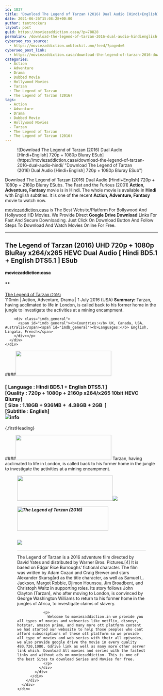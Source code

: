 ```yaml
---
id: 1837
title: 'Download The Legend of Tarzan (2016) Dual Audio [Hindi+English] 720p + 1080p Bluray ESub'
date: 2021-06-26T15:08:28+00:00
author: tentrockers
layout: post
guid: https://moviezaddiction.casa/?p=78828
permalink: /download-the-legend-of-tarzan-2016-dual-audio-hindienglish-720p-1080p-bluray-esub/
cyberseo_rss_source:
  - https://moviezaddiction.unblockit.uno/feed/?paged=6
cyberseo_post_link:
  - https://moviezaddiction.casa/download-the-legend-of-tarzan-2016-dual-audio-hindi/
categories:
  - Action
  - Adventure
  - Drama
  - Dubbed Movie
  - Hollywood Movies
  - Tarzan
  - The Legend of Tarzan
  - The Legend of Tarzan (2016)
tags:
  - Action
  - Adventure
  - Drama
  - Dubbed Movie
  - Hollywood Movies
  - Tarzan
  - The Legend of Tarzan
  - The Legend of Tarzan (2016)
---
```

<figure class="entry-thumbnail">![Download The Legend of Tarzan (2016) Dual Audio [Hindi+English] 720p + 1080p Bluray ESub](https://moviezaddiction.casa/download-the-legend-of-tarzan-2016-dual-audio-hindi/ "Download The Legend of Tarzan (2016) Dual Audio [Hindi+English] 720p + 1080p Bluray ESub")  
</figure> 

Download The Legend of Tarzan (2016) Dual Audio [Hindi+English] 720p + 1080p + 2160p Bluray ESubs. The Fast and the Furious (2001) **Action, Adventure, Fantasy** movie is in Hindi. The whole movie is available in **Hindi** with English subtitles. It is one of the recent **Action, Adventure, Fantasy** movie to watch now.

[moviezaddiction.casa](https://moviezaddiction.casa) is The Best Website/Platform For Bollywood And Hollywood HD Movies. We Provide Direct **Google Drive Download** Links For Fast And Secure Downloading. Just Click On Download Button And Follow Steps To Download And Watch Movies Online For Free.

* * *

## <span>The Legend of Tarzan (2016) UHD 720p + 1080p BluRay x264/x265 HEVC Dual Audio [ Hindi BD5.1 + English DTS5.1 ] ESub</span>

#### <span>~~moviezaddiction.casa~~</span>

#### **</p> 

<div class="imdb_container">
  <div>
    <div class="imdb_dark">
      <div class="imdb_right">
        <span id="movie_title"><a href="https://www.imdb.com/title/tt0918940" target="_blank" rel="noopener">The Legend of Tarzan<small> (2016)</small></a></span><br /> <span id="genres">110min | Action, Adventure, Drama | 1 July 2016 (USA)</span> <span id="summary"><b>Summary: </b>Tarzan, having acclimated to life in London, is called back to his former home in the jungle to investigate the activities at a mining encampment.</span></p> 
        
        <div class="imdb_general">
          <span id="imdb_general"><b>Countries:</b> UK, Canada, USA, Australia</span><span id="imdb_general"><b>Languages:</b> English, Lingala, French</span>
        </div></p>
      </div>
    </div>
  </div>
</div>

</b></h4> 

####<img loading="lazy" class="aligncenter" src="https:///moviezaddiction.casa/wp-content/uploads/2018/02/Media-Info.png?zoom=0.8099999785423279&resize=315%2C83&ssl=1" srcset="https://moviezaddiction.casa//wp-content/uploads/2018/02/Media-Info.png?zoom=0.8999999761581421&resize=315%2C83&ssl=1" width="315" height="83" /> 

### <span><span><strong>[ Language : Hindi BD5.1 + English DTS5.1</strong>&nbsp;]</span><br /><span>[Quality : 720p + 1080p + 2160p x264/x265 10bit HEVC&nbsp; Bluray]</span><br /><span>[ Size : 1.18GB + 936MB +&nbsp; 4.38GB + 2GB&nbsp; ]</span><br /><span>[Subtitle : English]<br /></span></span><img src="https://i.imgur.com/AusysgD.png" alt="info" usemap="#workmap" /> </p> 

<map name="workmap">
  <area alt="imdb" coords="0,0,80,40" shape="rect" href="https://www.imdb.com/title/tt0918940/" target="_blank" />
  
  <area alt="youtube" coords="100,0,180,40" shape="rect" href="https://www.youtube.com/watch?v=Aj7ty6sViiU" target="_blank" />
</map> {.firstHeading}

####<img loading="lazy" class="aligncenter" src="https://moviezaddiction.casa//wp-content/uploads/2018/02/Plot.jpeg?zoom=0.8099999785423279&resize=315%2C83&ssl=1" srcset="https://moviezaddiction.casa//wp-content/uploads/2018/02/Plot.jpeg?zoom=0.8999999761581421&resize=315%2C83&ssl=1" width="315" height="83" /> <span>Tarzan, having acclimated to life in London, is called back to his former home in the jungle to investigate the activities at a mining encampment.</span>

<div class="wp-block-image">
  <figure class="aligncenter is-resized"><img loading="lazy" class="aligncenter" src="https://i1.wp.com/moviezaddiction.casa/wp-content/uploads/2018/02/Screenshots-Button.png?zoom=0.8099999785423279&resize=315%2C83&ssl=1" srcset="https://moviezaddiction.casa//wp-content/uploads/2018/02/Screenshots-Button.png?zoom=0.8999999761581421&resize=315%2C83&ssl=1" width="315" height="83" /><img src="https://1.bp.blogspot.com/-cOBmgUUgASQ/YNdAchPrr3I/AAAAAAAAEVM/Mm89YjhagygY64U1aVgCyIorXGIpli-OACLcBGAsYHQ/s16000/The%2BLegend%2Bof%2BTarzan%2B%25282016%2529%2BUHD%2B1080p%2BBluray%2Bx264%2BDual%2BAudio%2B%255B%2BHindi%2BBD5.1%2B%252B%2BEnglish%2BDTS5.1%2B%255D%2BESub%2B4.38GB%2B%255Bwww.MoviezAddiction.casa%255D_s.jpg" /></p> 
  
  <h4 class="summary_text">
    <em><img loading="lazy" class="aligncenter" src="https://i2.wp.com/moviezaddiction.casa/wp-content/uploads/2018/02/Download-Button-1.png?zoom=0.8099999785423279&resize=300%2C80&ssl=1" srcset="https://i2.wp.com/moviezaddiction.casa/wp-content/uploads/2018/02/Download-Button-1.png?zoom=0.8999999761581421&resize=300%2C80&ssl=1" alt="The Legend of Tarzan (2016)" width="300" height="80" /></em>
  </h4>
  
  <h2>
    <img class="aligncenter" src="https://i.imgur.com/Ds7bb.gif" />
  </h2>
  
  <hr />
  
  <div class="mod" data-md="50" data-hveid="250" data-ved="0ahUKEwi-7dnvqo7WAhXLsFQKHTILBKEQkCkI-gEoAzAn">
    <div class="_cgc kno-fb-ctx" data-hveid="251" data-ved="0ahUKEwi-7dnvqo7WAhXLsFQKHTILBKEQziAI-wEoADAn">
      <div class="r-iH9cFH0n0MiE">
        <div class="mod" data-md="50" data-hveid="228" data-ved="0ahUKEwjniJq86tTWAhULK48KHU9mChkQkCkI5AEoBDAh">
          <div class="_cgc kno-fb-ctx" data-hveid="229" data-ved="0ahUKEwjniJq86tTWAhULK48KHU9mChkQziAI5QEoADAh">
            <div class="r-iwKCMzMr_HBQ">
              <div class="overviewContainer ng-star-inserted">
                <p>
                  The Legend of Tarzan is a 2016 adventure film directed by David Yates and distributed by Warner Bros. Pictures.[4] It is based on Edgar Rice Burroughs’ fictional character. The film was written by Adam Cozad and Craig Brewer and stars Alexander Skarsgård as the title character, as well as Samuel L. Jackson, Margot Robbie, Djimon Hounsou, Jim Broadbent, and Christoph Waltz in supporting roles. Its story follows John Clayton (Tarzan), who after moving to London, is convinced by George Washington Williams to return to his former home in the jungles of Africa, to investigate claims of slavery.
                </p>
                
                <p>
                  Welcome to moviezaddiction.in we provide you all types of movies and webseries like netflix, disney+, hotstar, amazon prime, and many more ott platform content we had started our webssite to help those peoples who cant afford subscriptions of these ott platform so we provide all type of movies and web series with their all episodes, we also provide google drive the movie in every quality 480,720,1080. Gdrive link as well as many more other server link which. Download All movies and series with the fastest links and without ads on moviezaddiction. This is one of the best Sites to download Series and Movies for free.
                </p>
              </div>
            </div>
          </div>
        </div>
      </div>
    </div>
  </div></figure>
</div>